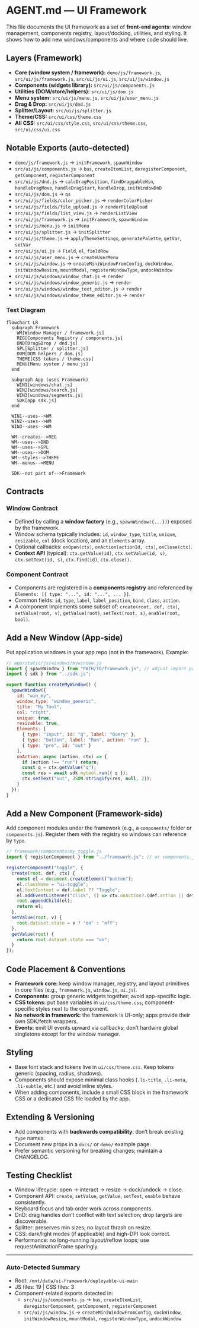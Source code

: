 # AGENT.md — UI Framework

This file documents the UI framework as a set of **front-end agents**: window management, components registry, layout/docking, utilities, and styling. It shows how to add new windows/components and where code should live.

## Layers (Framework)

- **Core (window system / framework):** `demo/js/framework.js`, `src/ui/js/framework.js`, `src/ui/js/ui.js`, `src/ui/js/window.js`
- **Components (widgets library):** `src/ui/js/components.js`
- **Utilities (DOM/store/helpers):** `src/ui/js/dom.js`
- **Menu system:** `src/ui/js/menu.js`, `src/ui/js/user_menu.js`
- **Drag & Drop:** `src/ui/js/dnd.js`
- **Splitter/Layout:** `src/ui/js/splitter.js`
- **Theme/CSS:** `src/ui/css/theme.css`
- **All CSS:** `src/ui/css/style.css`, `src/ui/css/theme.css`, `src/ui/css/ui.css`

## Notable Exports (auto-detected)

- `demo/js/framework.js` → `initFramework`, `spawnWindow`
- `src/ui/js/components.js` → `bus`, `createItemList`, `deregisterComponent`, `getComponent`, `registerComponent`
- `src/ui/js/dnd.js` → `calcDragPosition`, `findDraggableWin`, `handleDragMove`, `handleDragStart`, `handleDrop`, `initWindowDnD`
- `src/ui/js/dom.js` → `qs`
- `src/ui/js/fields/color_picker.js` → `renderColorPicker`
- `src/ui/js/fields/file_upload.js` → `renderFileUpload`
- `src/ui/js/fields/list_view.js` → `renderListView`
- `src/ui/js/framework.js` → `initFramework`, `spawnWindow`
- `src/ui/js/menu.js` → `initMenu`
- `src/ui/js/splitter.js` → `initSplitter`
- `src/ui/js/theme.js` → `applyThemeSettings`, `generatePalette`, `getVar`, `setVar`
- `src/ui/js/ui.js` → `Field`, `el`, `fieldRow`
- `src/ui/js/user_menu.js` → `createUserMenu`
- `src/ui/js/window.js` → `createMiniWindowFromConfig`, `dockWindow`, `initWindowResize`, `mountModal`, `registerWindowType`, `undockWindow`
- `src/ui/js/windows/window_chat.js` → `render`
- `src/ui/js/windows/window_generic.js` → `render`
- `src/ui/js/windows/window_text_editor.js` → `render`
- `src/ui/js/windows/window_theme_editor.js` → `render`

### Text Diagram

```mermaid
flowchart LR
  subgraph Framework
    WM[Window Manager / framework.js]
    REG[Components Registry / components.js]
    DND[Drag&Drop / dnd.js]
    SPL[Splitter / splitter.js]
    DOM[DOM helpers / dom.js]
    THEME[CSS tokens / theme.css]
    MENU[Menu system / menu.js]
  end

  subgraph App (uses Framework)
    WIN1[windows/chat.js]
    WIN2[windows/search.js]
    WIN3[windows/segments.js]
    SDK[app sdk.js]
  end

  WIN1--uses-->WM
  WIN2--uses-->WM
  WIN3--uses-->WM

  WM--creates-->REG
  WM--uses-->DND
  WM--uses-->SPL
  WM--uses-->DOM
  WM--styles-->THEME
  WM--menus-->MENU

  SDK--not part of-->Framework
```

## Contracts

### Window Contract

- Defined by calling a **window factory** (e.g., `spawnWindow({...})`) exposed by the framework.
- Window schema typically includes: `id`, `window_type`, `title`, `unique`, `resizable`, `col` (dock location), and an `Elements` array.
- Optional callbacks: `onOpen(ctx)`, `onAction(actionId, ctx)`, `onClose(ctx)`.
- **Context API** (typical): `ctx.getValue(id)`, `ctx.setValue(id, v)`, `ctx.setText(id, s)`, `ctx.find(id)`, `ctx.close()`.

### Component Contract

- Components are registered in a **components registry** and referenced by `Elements: [{ type: "...", id: "...", ... }]`.
- Common fields: `id`, `type`, `label`, `label_position`, `bind`, `class`, `action`.
- A component implements some subset of: `create(root, def, ctx)`, `setValue(root, v)`, `getValue(root)`, `setText(root, s)`, `enable(root, bool)`.

## Add a New Window (App-side)

Put application windows in your app repo (not in the framework). Example:
```js
// app/static/js/windows/mywindow.js
import { spawnWindow } from "PATH/TO/framework.js"; // adjust import path per your setup
import { sdk } from "../sdk.js";

export function createMyWindow() {
  spawnWindow({
    id: "win_my",
    window_type: "window_generic",
    title: "My Tool",
    col: "right",
    unique: true,
    resizable: true,
    Elements: [
      { type: "input", id: "q", label: "Query" },
      { type: "button", label: "Run", action: "run" },
      { type: "pre", id: "out" }
    ],
    onAction: async (action, ctx) => {
      if (action !== "run") return;
      const q = ctx.getValue("q");
      const res = await sdk.mytool.run({ q });
      ctx.setText("out", JSON.stringify(res, null, 2));
    }
  });
}
```

## Add a New Component (Framework-side)

Add component modules under the framework (e.g., a `components/` folder or `components.js`). Register them with the registry so windows can reference by `type`.
```js
// framework/components/my_toggle.js
import { registerComponent } from "../framework.js"; // or components.js

registerComponent("toggle", {
  create(root, def, ctx) {
    const el = document.createElement("button");
    el.className = "ui-toggle";
    el.textContent = def.label ?? "Toggle";
    el.addEventListener("click", () => ctx.onAction?.(def.action || def.id, ctx));
    root.appendChild(el);
    return el;
  },
  setValue(root, v) {
    root.dataset.state = v ? "on" : "off";
  },
  getValue(root) {
    return root.dataset.state === "on";
  }
});
```

## Code Placement & Conventions

- **Framework core:** keep window manager, registry, and layout primitives in core files (e.g., `framework.js`, `window.js`, `ui.js`).
- **Components:** group generic widgets together; avoid app-specific logic.
- **CSS tokens:** put base variables in `ui/css/theme.css`; component-specific styles next to the component.
- **No network in framework:** the framework is UI-only; apps provide their own SDK/fetch wrappers.
- **Events:** emit UI events upward via callbacks; don’t hardwire global singletons except for the window manager.

## Styling

- Base font stack and tokens live in `ui/css/theme.css`. Keep tokens generic (spacing, radius, shadows).
- Components should expose minimal class hooks (`.li-title`, `.li-meta`, `.li-subtle`, etc.) and avoid inline styles.
- When adding components, include a small CSS block in the framework CSS or a dedicated CSS file loaded by the app.
## Extending & Versioning

- Add components with **backwards compatibility**: don’t break existing `type` names.
- Document new props in a `docs/` or `demo/` example page.
- Prefer semantic versioning for breaking changes; maintain a CHANGELOG.

## Testing Checklist

- Window lifecycle: open → interact → resize → dock/undock → close.
- Component API: `create`, `setValue`, `getValue`, `setText`, `enable` behave consistently.
- Keyboard focus and tab order work across components.
- DnD: drag handles don’t conflict with text selection; drop targets are discoverable.
- Splitter: preserves min sizes; no layout thrash on resize.
- CSS: dark/light modes (if applicable) and high-DPI look correct.
- Performance: no long-running layout/reflow loops; use requestAnimationFrame sparingly.

---

### Auto-Detected Summary

- Root: `/mnt/data/ui-framework/deployable-ui-main`
- JS files: 19  |  CSS files: 3
- Component-related exports detected in:
  - `src/ui/js/components.js` → `bus`, `createItemList`, `deregisterComponent`, `getComponent`, `registerComponent`
  - `src/ui/js/window.js` → `createMiniWindowFromConfig`, `dockWindow`, `initWindowResize`, `mountModal`, `registerWindowType`, `undockWindow`